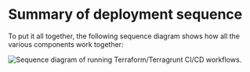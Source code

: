 # Summary of deployment sequence

To put it all together, the following sequence diagram shows how all the various components work together:

![Sequence diagram of running Terraform/Terragrunt CI/CD workflows.](/img/guides/build-it-yourself/pipelines/tftg-pipeline-sequence-diagram.png)


<!-- ##DOCS-SOURCER-START
{
  "sourcePlugin": "local-copier",
  "hash": "83e40872165416269a4b09b4a858fd52"
}
##DOCS-SOURCER-END -->
